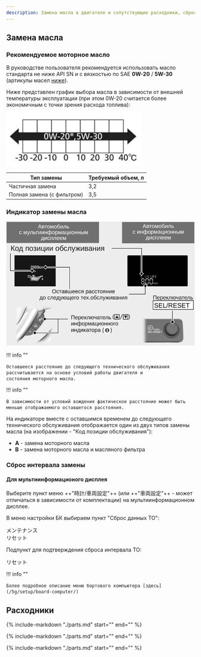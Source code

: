 ```yaml
---
description: Замена масла в двигателе и сопутствующие расходники, сброс счетчика интервала замены масла Honda Stepwgn 5G
---
```


## Замена масла

### Рекомендуемое моторное масло

В руководстве пользователя рекомендуется использовать масло стандарта не ниже API SN
и с вязкостью по SAE **0W-20** / **5W-30** (артикулы масел [ниже](#_7)).

Ниже представлен график выбора масла в зависимости от внешней температуры эксплуатации (при этом 0W-20 считается более
экономичным с точки зрения расхода топлива):

![Выбор масла в зависимости от внешней температуры](/assets/service/oil-temp.jpg)

| Тип замены                 | Требуемый объем,&nbsp;л |
|----------------------------|-------------------------|
| Частичная замена           | 3,2                     |
| Полная замена (с фильтром) | 3,5                     |

### Индикатор замены масла

![Индикатор замены масла](/assets/service/oil-indicator.jpg)

!!! info ""

    Оставшееся расстояние до следующего технического обслуживания рассчитывается на основе условий работы двигателя и
    состояния моторного масла.

!!! info ""

    В зависимости от условий вождения фактическое расстояние может быть меньше отображаемого оставшегося расстояния.

На индикаторе вместе с оставшимся временем до следующего технического обслуживания отображается один из двух типов
замены масла (на изображении - "Код позиции обслуживания"):

- **A** - замена моторного масла
- **B** - замена моторного масла и масляного фильтра

### Сброс интервала замены

#### Для мультиинформационого дисплея

Выберите пункт меню ++"時計/車両設定"++ (или ++"車両設定"++ - может отличаться в зависимости от комплектации) на
мультиинформационном дисплее.

В меню настройки БК выбираем пункт "Сброс данных ТО":
<div class="bc-menu" style="margin: 0;">メンテナンス<br>リセット</div>

Подпункт для подтверждения сброса интервала ТО:
<div class="bc-menu" style="margin: 0;">リセット</div>

!!! info ""

    Более подробное описание меню бортового компьютера [здесь](/5g/setup/board-computer/)

## Расходники

{% include-markdown "./parts.md" start="<!--engine-oil-start-->" end="<!--engine-oil-end-->" %}

{% include-markdown "./parts.md" start="<!--air-filter-start-->" end="<!--air-filter-end-->" %}

{% include-markdown "./parts.md" start="<!--antifreeze-start-->" end="<!--antifreeze-end-->" %}
